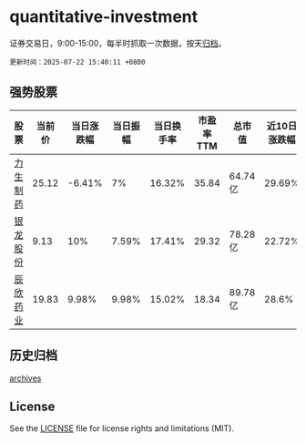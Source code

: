 # quantitative-investment

证券交易日，9:00-15:00，每半时抓取一次数据，按天[归档](archives)。

`更新时间：2025-07-22 15:40:11 +0800`

## 强势股票

|股票|当前价|当日涨跌幅|当日振幅|当日换手率|市盈率TTM|总市值|近10日涨跌幅|
|----|----|----|----|----|----|----|----|
|[力生制药](https://xueqiu.com/S/SZ002393)|25.12|-6.41%|7%|16.32%|35.84|64.74亿|29.69%|
|[银龙股份](https://xueqiu.com/S/SH603969)|9.13|10%|7.59%|17.41%|29.32|78.28亿|22.72%|
|[辰欣药业](https://xueqiu.com/S/SH603367)|19.83|9.98%|9.98%|15.02%|18.34|89.78亿|28.6%|

## 历史归档

[archives](archives)

## License

See the [LICENSE](LICENSE) file for license rights and limitations (MIT).